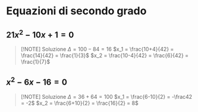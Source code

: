 # Equazioni di secondo grado
## $21x^2-10x+1=0$

> [!NOTE] Soluzione
> $\Delta = 100-84 = 16$
> $x_1 = \frac{10+4}{42} = \frac{14}{42} = \frac{1}{3}$
> $x_2 = \frac{10-4}{42} = \frac{6}{42} = \frac{1}{7}$

## $x^2-6x-16=0$


> [!NOTE] Soluzione
> $\Delta = 36+64 = 100$
> $x_1 = \frac{6-10}{2} = -\frac42 = -2$
> $x_2 = \frac{6+10}{2} = \frac{16}{2} = 8$